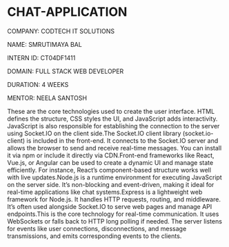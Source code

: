 # CHAT-APPLICATION
COMPANY: CODTECH IT SOLUTIONS

NAME: SMRUTIMAYA BAL

INTERN ID: CT04DF1411

DOMAIN: FULL STACK WEB DEVELOPER

DURATION: 4 WEEKS

MENTOR: NEELA SANTOSH

These are the core technologies used to create the user interface. HTML defines the structure, CSS styles the UI, and JavaScript adds interactivity. JavaScript is also responsible for establishing the connection to the server using Socket.IO on the client side.The Socket.IO client library (socket.io-client) is included in the front-end. It connects to the Socket.IO server and allows the browser to send and receive real-time messages. You can install it via npm or include it directly via CDN.Front-end frameworks like React, Vue.js, or Angular can be used to create a dynamic UI and manage state efficiently. For instance, React’s component-based structure works well with live updates.Node.js is a runtime environment for executing JavaScript on the server side. It’s non-blocking and event-driven, making it ideal for real-time applications like chat systems.Express is a lightweight web framework for Node.js. It handles HTTP requests, routing, and middleware. It’s often used alongside Socket.IO to serve web pages and manage API endpoints.This is the core technology for real-time communication. It uses WebSockets or falls back to HTTP long polling if needed. The server listens for events like user connections, disconnections, and message transmissions, and emits corresponding events to the clients.
